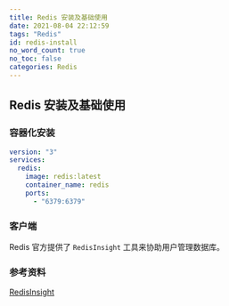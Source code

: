 ```yaml
---
title: Redis 安装及基础使用
date: 2021-08-04 22:12:59
tags: "Redis"
id: redis-install
no_word_count: true
no_toc: false
categories: Redis
---
```


## Redis 安装及基础使用

### 容器化安装

```yaml
version: "3"
services:
  redis:
    image: redis:latest
    container_name: redis
    ports:
      - "6379:6379"
```

### 客户端

Redis 官方提供了 `RedisInsight` 工具来协助用户管理数据库。

### 参考资料

[RedisInsight](https://redis.com/redis-enterprise/redis-insight/#insight-form)
